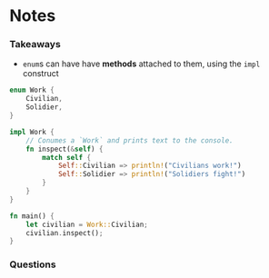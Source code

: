 # Notes

### Takeaways
- `enum`s can have have **methods** attached to them, using the `impl` construct
```rust
enum Work {
    Civilian,
    Solidier,
}

impl Work {
    // Conumes a `Work` and prints text to the console.
    fn inspect(&self) {
        match self {
            Self::Civilian => println!("Civilians work!")
            Self::Solidier => println!("Solidiers fight!")
        }
    }
}

fn main() {
    let civilian = Work::Civilian;
    civilian.inspect();
}
```

### Questions
